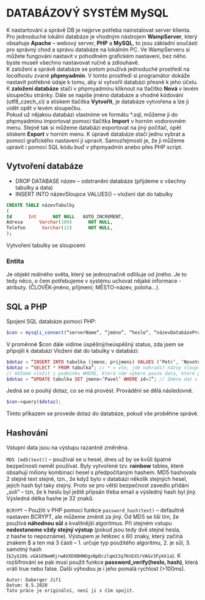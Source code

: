 # DATABÁZOVÝ SYSTÉM MySQL
K nastartování a správě DB je nejprve potřeba nainstalovat server klienta. Pro jednoduché lokální databáze je vhodným nástrojem **WampServer**, 
který obsahuje **Apache** – webový server, **PHP** a **MySQL**, to jsou základní součásti pro správný chod a správu databáze na lokálním PC. 
Ve WampServeru si můžete fungování nastavit v pohodlném grafickém nastavení, bez něho byste museli všechno nastavovat ručně a zdlouhavě.\
K založení a správě databáze se potom používá jednoduché prostředí na *localhostu* zvané **phpmyadmin**. V tomto prostředí si programátor 
dokáže nastavit potřebné údaje k tomu, aby si vytvořil databázi přesně k jeho účelu.\
K **založení databáze** stačí v phpmyadminu kliknout na tlačítko __Nová__ v levém sloupečku stránky. 
Dále se napíše jméno databáze a vhodné kódování (utf8­_czech_ci) a stiskem tlačítka __Vytvořit__, 
je databáze vytvořena a lze ji vidět opět v levém sloupečku.\
Pokud už nějakou databázi vlastníme ve formátu \*.sql, můžeme ji do phpmyadminu importovat pomocí tlačítka __Import__ v horním vodorovném menu. 
Stejně tak si můžeme databázi exportovat na jiný počítač, opět stiskem __Export__ v horním menu. 
K úpravě databáze stačí jednu vybrat a pomocí grafického nastavení ji upravit. Samozřejmostí je, 
že ji můžeme upravit i pomocí SQL kódu buď v phpmyadmin anebo přes PHP script. 

## Vytvoření databáze
- DROP DATABASE název – odstranění databáze (přijdeme o všechny tabulky a data)
- INSERT INTO názevSloupce VALUES() – vložení dat do tabulky 
```sql
CREATE TABLE názevTabulky 
(
Id      Int      NOT NULL	AUTO_INCREMENT,
Adresa      Varchar(100)      NOT NULL,
Telefon      Varchar(12)      NOT NULL,
);
```
Vytvoření tabulky se sloupcemi

### Entita
Je objekt reálného světa, který se jednoznačně odlišuje od jiného. Je to tedy něco, o čem potřebujeme v systému uchovat nějaké informace - atributy. (ČLOVĚK-jméno, příjmení; MĚSTO-název, poloha…).

## SQL a PHP
Spojení SQL databáze pomocí PHP: 
```php
$con = mysqli_connect(“serverName“, “jméno“, “heslo“, “názevDatabázeProPřipojení“); 
```
V proměnné $con dále vidíme úspěšný/neúspěšný status, zda jsem se připojili k databázi
Vložení dat do tabulky v databázi:
```php
$dotaz = “INSERT INTO tabulka (jmeno, prijmeni) VALUES (‘Petr’, ‘Novotný’)“; //vložení dat do tabulky
$dotaz = “SELECT * FROM tabulka“; // * = vše, jde nahradit názvy sloupců(oddělené čárkou)
// můžeme vložit i podmínku WHERE, která nám vybere pouze data, které podmínku splňují: WHERE jmeno=„Petr“;
$dotaz = “UPDATE tabulka SET jmeno=’Pavel’ WHERE id=2”; // Změna dat v tabulce
```
Jedná se o pouhý dotaz, co se má provést. Provádění se dělá následovně.
```php
$con->query($dotaz);
```
Tímto příkazem se provede dotaz do databáze, pokud vše proběhne správě.

## Hashování
Vstupní data jsou na výstupu razantně změněna.

`MD5 [md5(text)]` – používal se u hesel, dnes už by se kvůli špatné bezpečnosti neměl používat. 
Byly vytvořené tzv. **rainbow** tables, které obsahují miliony kombinací hesel s předpočítaným hashem. 
MD5 hashovala 2 stejné text stejně, tzn., že když bylo v databázi několik stejných hesel, jejich hash byl taky stejný. 
Proto se pro větší bezpečnost zavedlo přidání „soli“ – tzn, že k heslu byl ještě připsán třeba email a výsledný hash byl jiný. Výsledná délka hashe je 32 znaků. 

`BCRYPT` – Použití v PHP pomocí funkce `password_hash(text)` – defaultně nastaven BCRYPT, ale můžeme změnit za jiný. Od MD5 se liší tím, 
že používá **náhodnou sůl** a kvalitnější algoritmus. Při stejném vstupu **nedostaneme vždy stejný výstup** (pokud jsou tedy dvě stejné hesla, z hashe to nepoznáme). 
Výstupem je řetězec s 60 znaky, který začíná znakem $ a ten má 3 části – 1\. určuje typ použitého algoritmu, 2\. je sůl, 3\. samotný hash 
(`$2y$10$.vGA1O9wmRjrwAVXD98HNOgsNpDczlqm3Jq7KnEd1rVAGv3Fykk1a`). K rozšifrování se pak musí použít funkce **password_verify(heslo, hash)**, 
která vrátí true nebo false. Další výhodou je i jeho pomalá rychlost (>100ms).


```
Autor: Daberger Jiří
Datum: 8.5.2020
Tato práce je originální, není ji s čím spojit.
```
